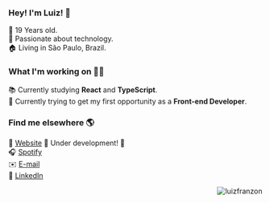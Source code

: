 ### Hey! I'm Luiz! 👋

🎂 19 Years old. <br>
💚 Passionate about technology. <br>
🏠 Living in São Paulo, Brazil.

### What I'm working on 👨‍💻

📚 Currently studying **React** and **TypeScript**.  <br>
🧠 Currently trying to get my first opportunity as a **Front-end Developer**. <br>

### Find me elsewhere 🌎

🚀 [Website](https://luizfranzon.dev) 🚧 Under development! 🚧 <br>
🎧 [Spotify](https://open.spotify.com/user/8cfpqllf0b54012usbsgz48nx) <br>
✉️ [E-mail](mailto:luizfranzon@outlook.com) <br>
💼 [LinkedIn](https://www.linkedin.com/in/luizffranzon/) <br>

<p align="right"><img src="https://komarev.com/ghpvc/?username=luizfranzon&label=Visits&color=196cbe&style=flat" alt="luizfranzon"/></p>
